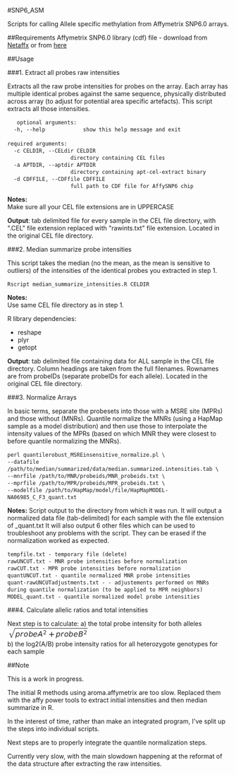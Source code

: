 #SNP6_ASM

Scripts for calling Allele specific methylation from Affymetrix SNP6.0 arrays.

##Requirements
Affymetrix SNP6.0 library (cdf) file - download from [Netaffx](http://www.affymetrix.com/analysis/index.affx) or from [here](http://dl.dropboxusercontent.com/u/4253254/resources/SNP6/GenomeWideSNP_6.Full.cdf)

##Usage

###1. Extract all probes raw intensities 

Extracts all the raw probe intensities for probes on the array. Each array has multiple identical probes against the same sequence, physically distributed across array (to adjust for potential area specific artefacts). This script extracts all those intensities.
   
       optional arguments:
      -h, --help            show this help message and exit
 
    required arguments:
      -c CELDIR, --CELdir CELDIR
                        directory containing CEL files
      -a APTDIR, --aptdir APTDIR
                        directory containing apt-cel-extract binary
      -d CDFFILE, --CDFfile CDFFILE
                        full path to CDF file for AffySNP6 chip

**Notes:**  
Make sure all your CEL file extensions are in UPPERCASE

**Output**: tab delimited file for every sample in the CEL file directory, with ".CEL" file extension replaced with "rawints.txt" file extension. Located in the original CEL file directory.

###2. Median summarize probe intensities

This script takes the median (no the mean, as the mean is sensitive to outliers) of the intensities of the identical probes you extracted in step 1. 

    Rscript median_summarize_intensities.R CELDIR

**Notes:**   
Use same CEL file directory as in step 1.

R library dependencies:
- reshape 
- plyr
- getopt

**Output**: tab delimited file containing data for ALL sample in the CEL file directory. Column headings are taken from the full filenames. Rownames are from probeIDs (separate probeIDs for each allele). Located in the original CEL file directory.


###3. Normalize Arrays

In basic terms, separate the probesets into those with a MSRE site (MPRs) and those without (MNRs). Quantile normalize the MNRs (using a HapMap sample as a model distribution) and then use those to interpolate the intensity values of the MPRs (based on which MNR they were closest to before quantile normalizing the MNRs).

    perl quantilerobust_MSREinsensitive_normalize.pl \
    --datafile /path/to/median/summarized/data/median.summarized.intensities.tab \
    --mnrfile /path/to/MNR/probeids/MNR_probeids.txt \
    --mprfile /path/to/MPR/probeids/MPR_probeids.txt \
    --modelfile /path/to/HapMap/model/file/HapMapMODEL-NA06985_C_F3_quant.txt

**Notes:**
Script output to the directory from which it was run. It will output a normalized data file (tab-delimited) for each sample with the file extension of _quant.txt
It will also output 6 other files which can be used to troubleshoot any problems with the script. They can be erased if the normalization worked as expected.

    tempfile.txt - temporary file (delete)
    rawUNCUT.txt - MNR probe intensities before normalization
    rawCUT.txt - MPR probe intensities before normalization
    quantUNCUT.txt - quantile normalized MNR probe intensities
    quant-rawUNCUTadjustments.txt - - adjustements performed on MNRs during quantile normalization (to be applied to MPR neighbors)
    MODEL_quant.txt - quantile normalized model probe intensities

###4. Calculate allelic ratios and total intensities
 
Next step is to calculate:
a) the total probe intensity for both alleles ![i.e.](./totalintensity.jpg)  
b)  the log2(A/B) probe intensity ratios for all heterozygote genotypes for each sample

  

##Note

This is a work in progress. 

The initial R methods using aroma.affymetrix are too slow. Replaced them with the affy power tools to extract initial intensities and then median summarize in R.

In the interest of time, rather than make an integrated program, I've split up the steps into individual scripts.
 
Next steps are to properly integrate the quantile normalization steps.





Currently very slow, with the main slowdown happening at the reformat of the data structure after extracting the raw intensities. 
